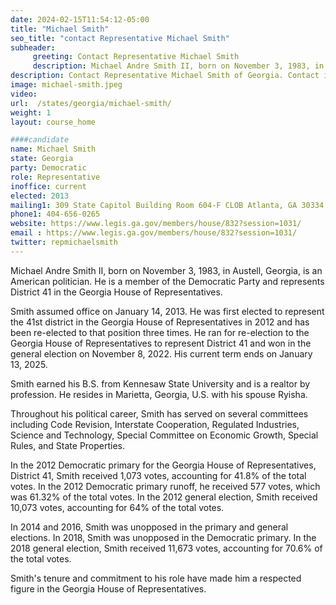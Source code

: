 ```yaml
---
date: 2024-02-15T11:54:12-05:00
title: "Michael Smith"
seo_title: "contact Representative Michael Smith"
subheader:
     greeting: Contact Representative Michael Smith
     description: Michael Andre Smith II, born on November 3, 1983, in Austell, Georgia, is an American politician. He is a member of the Democratic Party and represents District 41 in the Georgia House of Representatives.
description: Contact Representative Michael Smith of Georgia. Contact information for Michael Smith includes email address, phone number, and mailing address.
image: michael-smith.jpeg
video:
url:  /states/georgia/michael-smith/
weight: 1
layout: course_home

####candidate
name: Michael Smith
state: Georgia
party: Democratic
role: Representative
inoffice: current
elected: 2013
mailing1: 309 State Capitol Building Room 604-F CLOB Atlanta, GA 30334
phone1: 404-656-0265
website: https://www.legis.ga.gov/members/house/832?session=1031/
email : https://www.legis.ga.gov/members/house/832?session=1031/
twitter: repmichaelsmith
---
```


Michael Andre Smith II, born on November 3, 1983, in Austell, Georgia, is an American politician. He is a member of the Democratic Party and represents District 41 in the Georgia House of Representatives.

Smith assumed office on January 14, 2013. He was first elected to represent the 41st district in the Georgia House of Representatives in 2012 and has been re-elected to that position three times. He ran for re-election to the Georgia House of Representatives to represent District 41 and won in the general election on November 8, 2022. His current term ends on January 13, 2025.

Smith earned his B.S. from Kennesaw State University and is a realtor by profession. He resides in Marietta, Georgia, U.S. with his spouse Ryisha.

Throughout his political career, Smith has served on several committees including Code Revision, Interstate Cooperation, Regulated Industries, Science and Technology, Special Committee on Economic Growth, Special Rules, and State Properties.

In the 2012 Democratic primary for the Georgia House of Representatives, District 41, Smith received 1,073 votes, accounting for 41.8% of the total votes. In the 2012 Democratic primary runoff, he received 577 votes, which was 61.32% of the total votes. In the 2012 general election, Smith received 10,073 votes, accounting for 64% of the total votes.

In 2014 and 2016, Smith was unopposed in the primary and general elections. In 2018, Smith was unopposed in the Democratic primary. In the 2018 general election, Smith received 11,673 votes, accounting for 70.6% of the total votes.

Smith's tenure and commitment to his role have made him a respected figure in the Georgia House of Representatives.
